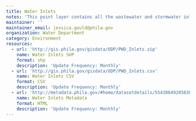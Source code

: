 ```yaml
---
title: Water Inlets
notes: 'This point layer contains all the wastewater and stormwater inlets in Philadelphia with latitude and longitude coordinates. '
maintainer: ''
maintainer_email: jessica.gould@phila.gov
organization: Water Department
category: Environment
resources:
  - url: 'http://gis.phila.gov/gisdata/ODP/PWD_Inlets.zip'
    name: Water Inlets SHP
    format: shp
    description: 'Update Frequency: Monthly'
  - url: 'http://gis.phila.gov/gisdata/ODP/PWD_Inlets.csv'
    name: Water Inlets CSV
    format: CSV
    description: 'Update Frequency: Monthly'
  - url: 'http://metadata.phila.gov/#home/datasetdetails/5543864920583086178c4e87/representationdetails/55438a889b989a05172d0d07/'
    name: Water Inlets Metadata
    format: HTML
    description: 'Update Frequency: Monthly'
---
```

